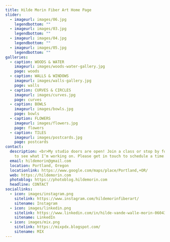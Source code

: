 ```yaml
---
title: Hilde Morin Fiber Art Home Page
slider:
  - imageurl: images/06.jpg
    legendbottom: ""
  - imageurl: images/03.jpg
    legendbottom: ""
  - imageurl: images/04.jpg
    legendbottom: ""
  - imageurl: images/05.jpg
    legendbottom: ""
galleries:
  - caption: WOODS & WATER
    imageurl: images/woods-water-gallery.jpg
    page: woods
  - caption: WALLS & WINDOWS
    imageurl: images/walls-gallery.jpg
    page: walls
  - caption: CURVES & CIRCLES
    imageurl: images/curves.jpg
    page: curves
  - caption: BOWLS
    imageurl: images/bowls.jpg
    page: bowls
  - caption: FLOWERS
    imageurl: images/flowers.jpg
    page: flowers
  - caption: TILES
    imageurl: images/postcards.jpg
    page: postcards
contact:
  description: <br>My studio doors are open! Join a class or stop by for a visit
    to see what I’m working on. Please get in touch to schedule a time.<br><br>
  email: hildemorin@gmail.com
  location: Portland, Oregon
  locationlink: https://www.google.com/maps/place/Portland,+OR/
  web: https://hildemorin.com
  photoblog: https://photoblog.hildemorin.com
  headline: CONTACT
sociallinks:
  - icon: images/instagram.png
    sitelink: https://www.instagram.com/hildemorinfiberart/
    sitename: Instagram
  - icon: images/linkedin.png
    sitelink: https://www.linkedin.com/in/hilde-vande-walle-morin-0604338
    sitename: LinkedIn
  - icon: images/mix.png
    sitelink: https://mixpdx.blogspot.com/
    sitename: MIX
---
```

